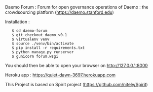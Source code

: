 Daemo Forum : Forum for open governance operations of Daemo : the crowdsourcing platform (https://daemo.stanford.edu)

Installation :    
 ```
    $ cd daemo-forum
    $ git checkout daemo_v0.1
    $ virtualenv venv
    $ source ./venv/bin/activate
    $ pip install -r requirements.txt
    $ python manage.py runserver
    $ gunicorn forum.wsgi
```

You should then be able to open your browser on http://127.0.0.1:8000

Heroku app : https://quiet-dawn-3697.herokuapp.com

This Project is based on Spirit project (https://github.com/nitely/Spirit)
